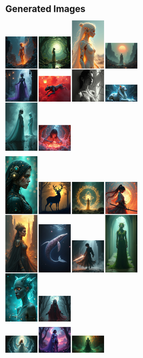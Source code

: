 # Generated Images



<img src="2025_06_28_01.png" width="100"/> <img src="2025_06_28_02.png" width="100"/> <img src="2025_06_28_03.png" width="100"/> <img src="2025_06_28_04.png" width="100"/> <img src="2025_06_28_05.png" width="100"/> <img src="2025_06_28_06.png" width="100"/> <img src="2025_06_28_07.png" width="100"/> <img src="2025_06_28_08.png" width="100"/> <img src="2025_06_28_09.png" width="100"/> <img src="2025_06_28_10.png" width="100"/>

<img src="2025_06_28_11.png" width="100"/> <img src="2025_06_28_12.png" width="100"/> <img src="2025_06_28_13.png" width="100"/> <img src="2025_06_28_14.png" width="100"/> <img src="2025_06_28_15.png" width="100"/> <img src="2025_06_28_16.png" width="100"/> <img src="2025_06_28_17.png" width="100"/> <img src="2025_06_28_18.png" width="100"/> <img src="2025_06_28_19.png" width="100"/> <img src="2025_06_28_20.png" width="100"/>

<img src="2025_06_28_21.png" width="100"/> <img src="2025_06_28_22.png" width="100"/> <img src="2025_06_28_23.png" width="100"/>
